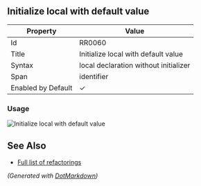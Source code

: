 ## Initialize local with default value

| Property           | Value                                 |
| ------------------ | ------------------------------------- |
| Id                 | RR0060                                |
| Title              | Initialize local with default value   |
| Syntax             | local declaration without initializer |
| Span               | identifier                            |
| Enabled by Default | &#x2713;                              |

### Usage

![Initialize local with default value](../../images/refactorings/InitializeLocalWithDefaultValue.png)

## See Also

* [Full list of refactorings](Refactorings.md)


*\(Generated with [DotMarkdown](http://github.com/JosefPihrt/DotMarkdown)\)*